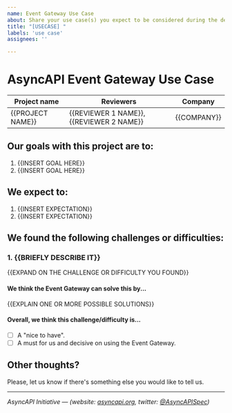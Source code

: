 ```yaml
---
name: Event Gateway Use Case
about: Share your use case(s) you expect to be considered during the development of the AsyncAPI Event Gateway.
title: "[USECASE] "
labels: 'use case'
assignees: ''

---
```


# AsyncAPI Event Gateway Use Case

|Project name|Reviewers|Company|
|------------|---------|-------|
|{{PROJECT NAME}}|{{REVIEWER 1 NAME}}, {{REVIEWER 2 NAME}}|{{COMPANY}}|

## Our goals with this project are to:
  1. {{INSERT GOAL HERE}}
  2. {{INSERT GOAL HERE}}

## We expect to:
  1. {{INSERT EXPECTATION}}
  2. {{INSERT EXPECTATION}}

## We found the following challenges or difficulties:

<!-- Please, repeat this block for every challenge/difficulty. -->

### 1. {{BRIEFLY DESCRIBE IT}}
{{EXPAND ON THE CHALLENGE OR DIFFICULTY YOU FOUND}}

#### We think the Event Gateway can solve this by...
{{EXPLAIN ONE OR MORE POSSIBLE SOLUTIONS}}

#### Overall, we think this challenge/difficulty is...
  * [ ] A "nice to have".
  * [ ] A must for us and decisive on using the Event Gateway.

<!-- End of the block -->

## Other thoughts?

Please, let us know if there's something else you would like to tell us.

---
_AsyncAPI Initiative — (website: [asyncapi.org](https://asyncapi.org), twitter: [@AsyncAPISpec](https://twitter.com/AsyncAPISpec))_
